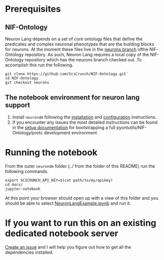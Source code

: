 # Prerequisites
## NIF-Ontology
Neuron Lang depends on a set of core ontology files that define the
predicates and complex neuronal phenotypes that are the building blocks
for neurons. At the moment these files live in the
[neurons branch](https://github.com/SciCrunch/NIF-Ontology/tree/neurons)
ofthe NIF-Ontology repository. As such, Neuron Lang requires a local copy
of the NIF-Ontology repository which has the neurons branch checked out.
To accomplish this run the following.
```
git clone https://github.com/SciCrunch/NIF-Ontology.git`
cd NIF-Ontology
git checkout neurons
```

## The notebook environment for neuron lang support
1. Install `neurondm` following the [installation](../README.md#installation) and
[configuration](../README.md#configuration) instructions.
2. If you encounter any issues the most detailed instructions can be found in the
[setup documentation](https://github.com/SciCrunch/sparc-curation/blob/master/docs/setup.org)
for bootstrapping a full pyontutils/NIF-Ontology/protc development environment.

# Running the notebook
From the outer `neurondm` folder (../ from the folder of this README) run the following commands.
```
export SCICRUNCH_API_KEY=$(cat path/to/my/apikey)
cd docs/
jupyter-notebook
```
At this point your browser should open up with a view of this folder
and you should be able to select [NeuronLangExample.ipynb](NeuronLangExample.ipynb) and run it.

# If you want to run this on an existing dedicated notebook server
[Create an issue](https://github.com/tgbugs/pyontutils/issues/new)
and I will help you figure out how to get all the dependencies installed.
